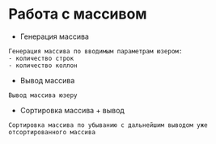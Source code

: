 # Работа с массивом

* Генерация массива

```
Генерация массива по вводимым параметрам юзером:
- количество строк
- количество коллон
```
* Вывод массива

```
Вывод массива юзеру
```
* Сортировка массива + вывод 

```
Сортировка массива по убыванию с дальнейшим выводом уже отсортированного массива
```